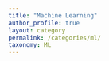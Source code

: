 ```yaml
---
title: "Machine Learning"
author_profile: true
layout: category
permalink: /categories/ml/
taxonomy: ML
---
```

